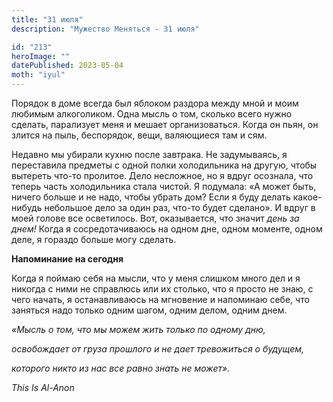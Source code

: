 ```yaml
---
title: "31 июля"
description: "Мужество Меняться - 31 июля"

id: "213"
heroImage: ""
datePublished: 2023-05-04
moth: "iyul"
---
```


Порядок в доме всегда был яблоком раздора между мной и моим любимым
алкоголиком. Одна мысль о том, сколько всего нужно сделать, парализует меня и
мешает организоваться. Когда он пьян, он злится на пыль, беспорядок, вещи,
валяющиеся там и сям.

Недавно мы убирали кухню после завтрака. Не задумываясь, я переставила
предметы с одной полки холодильника на другую, чтобы вытереть что-то пролитое.
Дело несложное, но я вдруг осознала, что теперь часть холодильника стала
чистой. Я подумала: «А может быть, ничего больше и не надо, чтобы убрать дом?
Если я буду делать какое-нибудь небольшое дело за один раз, что-то будет
сделано». И вдруг в моей голове все осветилось. Вот, оказывается, что значит
_день за днем!_ Когда я сосредотачиваюсь на одном дне, одном моменте, одном
деле, я гораздо больше могу сделать.

**Напоминание на сегодня**

Когда я поймаю себя на мысли, что у меня слишком много дел и я никогда с ними
не справлюсь или их столько, что я просто не знаю, с чего начать, я
останавливаюсь на мгновение и напоминаю себе, что заняться надо только одним
шагом, одним делом, одним днем.

_«Мысль о том, что мы можем жить только по одному дню,_

_освобождает от груза прошлого и не дает тревожиться о будущем,_

_которого никто из нас все равно знать не может»._

_This Is Al-Anon_
